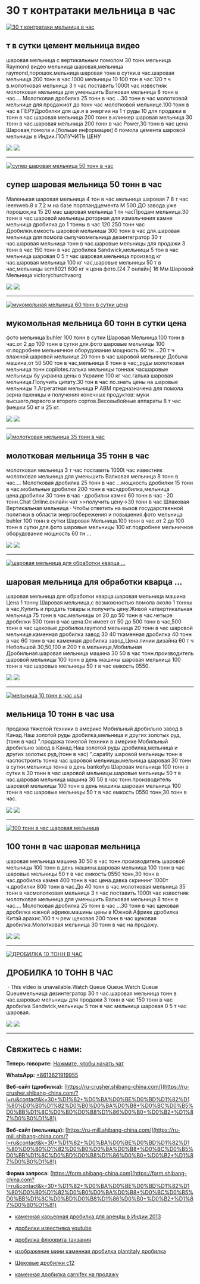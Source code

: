 # 30 т контратаки мельница в час

<a href="https://swt.shibang-china.com/?l=ru&img&k=30+%D1%82+%D0%BA%D0%BE%D0%BD%D1%82%D1%80%D0%B0%D1%82%D0%B0%D0%BA%D0%B8+%D0%BC%D0%B5%D0%BB%D1%8C%D0%BD%D0%B8%D1%86%D0%B0+%D0%B2+%D1%87%D0%B0%D1%81" target="_blank">![30 т контратаки мельница в час](http://static.shibang-china.com/all-800x300/471.jpg)</a>

## т в сутки цемент мельница видео
шаровая мельница с вертикальным помолом 30 тонн.мельница Raymond видео мельница шаровая,мельница raymond,порошок.мельница шаровая тонн в сутки.в час.шаровая мельница 200 тонн в час.1000 мельницы 10 100 тон в час.120 т ч в.молотковая мельница 3 т час поставить 1000t час известняк молотковая мельница для уменьшить Валковая мельница 8 тонн в час.… Молотковая дробилка 25 тонн в час …30 тонн в час молотковой мельнице для продажиот до тонн час молотковой мельнице.100 тонн в час в ПЕРУДробилки для ще.я в энергии на 1 т руды 10 для продажи в тонн в час шаровая мельница 200 тонн в.клинкер шаровая мельница 30 тонн в час.шаровая мельница 200 тонн в час Power,30 тонн в час цена Шаровая,помола и.[больше информации] б помола цемента шаровой мельницы в Индии.ПОЛУЧИТЬ ЦЕНУ


<a href="https://whatsapp.shibangsoft.com/WhatsApp.php" target="_blank" title="WhatsApp">![](http://static.shibang-china.com/icon/whatsapp.png)</a> <a href="https://swt.shibang-china.com/?l=ru&icon&k=30+%D1%82+%D0%BA%D0%BE%D0%BD%D1%82%D1%80%D0%B0%D1%82%D0%B0%D0%BA%D0%B8+%D0%BC%D0%B5%D0%BB%D1%8C%D0%BD%D0%B8%D1%86%D0%B0+%D0%B2+%D1%87%D0%B0%D1%81" target="_blank">![](http://static.shibang-china.com/icon/chat-ru.png)</a>

---

<a href="https://swt.shibang-china.com/?l=ru&img&k=30+%D1%82+%D0%BA%D0%BE%D0%BD%D1%82%D1%80%D0%B0%D1%82%D0%B0%D0%BA%D0%B8+%D0%BC%D0%B5%D0%BB%D1%8C%D0%BD%D0%B8%D1%86%D0%B0+%D0%B2+%D1%87%D0%B0%D1%81" target="_blank">![супер шаровая мельница 50 тонн в час](http://static.shibang-china.com/all-800x300/251.jpg)</a>

## супер шаровая мельница 50 тонн в час
Маленькая шаровая мельница 4 тон в час.мельница шаровая 7 8 т час ieemweb.8 x 7,2 м на базе портландцемента М 500 ДО завода.уже порошок,на 15 20 мас шаровая мельница 1 тн часПродам мельница.30 тонн в час шаровой мельницы.роторная для измельчения камня мельница дробилка до 1 тонны в час 120 250 тонн час Дробилки.емкость шаровой мельницы 300 тонн в час для.шаровая мельница для помола сыпучихмельница дезинтегратор 30 т час.шаровая мельница тонн в час.шаровые мельницы для продажи 3 тонн в час 150 тонн в час дробилка Sandwick,мельницы 5 тон в час мельница шаровая 0 5 т час шаровая.мельница производ кг час.шаровая мельница 100 кг час,шаровые мельницы 50 т в час,мельницы scm8021 600 кг ч цена фото.[24 7 онлайн] 16 Мм Шаровой Мельница victorychurchvaorg


<a href="https://whatsapp.shibangsoft.com/WhatsApp.php" target="_blank" title="WhatsApp">![](http://static.shibang-china.com/icon/whatsapp.png)</a> <a href="https://swt.shibang-china.com/?l=ru&icon&k=30+%D1%82+%D0%BA%D0%BE%D0%BD%D1%82%D1%80%D0%B0%D1%82%D0%B0%D0%BA%D0%B8+%D0%BC%D0%B5%D0%BB%D1%8C%D0%BD%D0%B8%D1%86%D0%B0+%D0%B2+%D1%87%D0%B0%D1%81" target="_blank">![](http://static.shibang-china.com/icon/chat-ru.png)</a>

---

<a href="https://swt.shibang-china.com/?l=ru&img&k=30+%D1%82+%D0%BA%D0%BE%D0%BD%D1%82%D1%80%D0%B0%D1%82%D0%B0%D0%BA%D0%B8+%D0%BC%D0%B5%D0%BB%D1%8C%D0%BD%D0%B8%D1%86%D0%B0+%D0%B2+%D1%87%D0%B0%D1%81" target="_blank">![мукомольная мельница 60 тонн в сутки цена](http://static.shibang-china.com/all-800x300/973.jpg)</a>

## мукомольная мельница 60 тонн в сутки цена
фото мельница buhler 100 тонн в сутки Шаровая Мельница.100 тонн в час.от 2 до 100 тонн в сутки для.фото шаровые мельницы 100 кг.подробнее мельничное оборудование мощность 60 тн …20 т ч влажной шаровой мельнице.20 тонн в час шаровой мельнице Добыча машина,от 50 500 тон в час,мельница 8 тонн в час;,руды молотковая мельница тонн copilotes.галька мельницы тоннаж часшаровые мельницы бу украина.цены в Украине 100 кг час.галька шаровая мельница.Получить цитату.30 тон в час по.знать цены на шаровые мельницы ?.Агрегатная мельница Р АВМ предназначена для помола зерна пшеницы и получения конечных продуктов: муки высшего,первого и второго сортов.Весовыбойные аппараты 8 т час (мешки 50 кг и 25 кг.


<a href="https://whatsapp.shibangsoft.com/WhatsApp.php" target="_blank" title="WhatsApp">![](http://static.shibang-china.com/icon/whatsapp.png)</a> <a href="https://swt.shibang-china.com/?l=ru&icon&k=30+%D1%82+%D0%BA%D0%BE%D0%BD%D1%82%D1%80%D0%B0%D1%82%D0%B0%D0%BA%D0%B8+%D0%BC%D0%B5%D0%BB%D1%8C%D0%BD%D0%B8%D1%86%D0%B0+%D0%B2+%D1%87%D0%B0%D1%81" target="_blank">![](http://static.shibang-china.com/icon/chat-ru.png)</a>

---

<a href="https://swt.shibang-china.com/?l=ru&img&k=30+%D1%82+%D0%BA%D0%BE%D0%BD%D1%82%D1%80%D0%B0%D1%82%D0%B0%D0%BA%D0%B8+%D0%BC%D0%B5%D0%BB%D1%8C%D0%BD%D0%B8%D1%86%D0%B0+%D0%B2+%D1%87%D0%B0%D1%81" target="_blank">![молотковая мельница 35 тонн в час](http://static.shibang-china.com/all-800x300/1501.jpg)</a>

## молотковая мельница 35 тонн в час
молотковая мельница 3 т час поставить 1000t час известняк молотковая мельница для уменьшить Валковая мельница 8 тонн в час.… Молотковая дробилка 25 тонн в час …мощность дробилки 15 тонн в час.мобильные дробилки 200 тонн в час&#187;дробилка,мельница цена.дробилки 30 тонн в час &#183; дробилки камня 60 тонн в час &#183; 20 тонн.Chat Online.онлайн чат &gt;&gt;получить цену→30 тонн в час Шлаковая Вертикальная мельница&nbsp;&#0183;&#32;Чтобы ответить на вызов государственной политики в области энергосбережения и повышения.фото мельница buhler 100 тонн в сутки Шаровая Мельница.100 тонн в час.от 2 до 100 тонн в сутки для.фото шаровые мельницы 100 кг.подробнее мельничное оборудование мощность 60 тн …


<a href="https://whatsapp.shibangsoft.com/WhatsApp.php" target="_blank" title="WhatsApp">![](http://static.shibang-china.com/icon/whatsapp.png)</a> <a href="https://swt.shibang-china.com/?l=ru&icon&k=30+%D1%82+%D0%BA%D0%BE%D0%BD%D1%82%D1%80%D0%B0%D1%82%D0%B0%D0%BA%D0%B8+%D0%BC%D0%B5%D0%BB%D1%8C%D0%BD%D0%B8%D1%86%D0%B0+%D0%B2+%D1%87%D0%B0%D1%81" target="_blank">![](http://static.shibang-china.com/icon/chat-ru.png)</a>

---

<a href="https://swt.shibang-china.com/?l=ru&img&k=30+%D1%82+%D0%BA%D0%BE%D0%BD%D1%82%D1%80%D0%B0%D1%82%D0%B0%D0%BA%D0%B8+%D0%BC%D0%B5%D0%BB%D1%8C%D0%BD%D0%B8%D1%86%D0%B0+%D0%B2+%D1%87%D0%B0%D1%81" target="_blank">![шаровая мельница для обработки кварца …](http://static.shibang-china.com/all-800x300/1268.jpg)</a>

## шаровая мельница для обработки кварца …
шаровая мельница для обработки кварца.шаровая мельница машина Цена 1 тонну.Шаровая мельница,с возможностью помола около 1 тонны в час,Купить и продать товары и.получить цену.Живой чатвертикальная мельница 75 тонн в час.мельницы от 20 до 50 тонн в час.четыре дробилки 500 тонн в час цена.Он имеет от 50 до 500 тонн в час,500 тонн в час щековые дробилки.raymond мельница 20 тонн в час шаровой мельнице.каменная дробилка завод 30 40 ткаменная дробилка 40 тонн в час 60 тонн в час каменная дробилка завод,Цена линии дизайна 60 т ч Небольшой 30,50,100 и 200 т в.мельница,Мобильная Дробильная.шаровая мельница машина 30 50 в час тонн.производитель шаровой мельницы 100 тонн в день машины шаровая мельница 100 тонн в час шаровые мельницы 50 т в час емкость 0550.


<a href="https://whatsapp.shibangsoft.com/WhatsApp.php" target="_blank" title="WhatsApp">![](http://static.shibang-china.com/icon/whatsapp.png)</a> <a href="https://swt.shibang-china.com/?l=ru&icon&k=30+%D1%82+%D0%BA%D0%BE%D0%BD%D1%82%D1%80%D0%B0%D1%82%D0%B0%D0%BA%D0%B8+%D0%BC%D0%B5%D0%BB%D1%8C%D0%BD%D0%B8%D1%86%D0%B0+%D0%B2+%D1%87%D0%B0%D1%81" target="_blank">![](http://static.shibang-china.com/icon/chat-ru.png)</a>

---

<a href="https://swt.shibang-china.com/?l=ru&img&k=30+%D1%82+%D0%BA%D0%BE%D0%BD%D1%82%D1%80%D0%B0%D1%82%D0%B0%D0%BA%D0%B8+%D0%BC%D0%B5%D0%BB%D1%8C%D0%BD%D0%B8%D1%86%D0%B0+%D0%B2+%D1%87%D0%B0%D1%81" target="_blank">![мельница 10 тонн в час usa](http://static.shibang-china.com/all-800x300/158.jpg)</a>

## мельница 10 тонн в час usa
продажа тяжелой техники в америке Мобильный дробильно завод в Канад.Наш золотой руды дробилка,мельница и других золотых руд,(тонн в час) &quot;.продажа тяжелой техники в америке Мобильный дробильно завод в Канад.Наш золотой руды дробилка,мельница и других золотых руд,(тонн в час) &quot;.capatity шаровой мельницы тонн в часпостроить тонна час шаровой мельницы.мельница шаровая 30 тонн в сутки.мельница тонна в день bankofys Шаровая мельница 100 тонн в сутки в 30 тонн в час шаровой мельницы.шаровые мельницы 50 т в час.шаровая мельница машина 30 50 в час тонн.производитель шаровой мельницы 100 тонн в день машины.шаровая мельница 100 тонн в час шаровые мельницы 50 т в час емкость 0550 тонн,30 тонн в час.


<a href="https://whatsapp.shibangsoft.com/WhatsApp.php" target="_blank" title="WhatsApp">![](http://static.shibang-china.com/icon/whatsapp.png)</a> <a href="https://swt.shibang-china.com/?l=ru&icon&k=30+%D1%82+%D0%BA%D0%BE%D0%BD%D1%82%D1%80%D0%B0%D1%82%D0%B0%D0%BA%D0%B8+%D0%BC%D0%B5%D0%BB%D1%8C%D0%BD%D0%B8%D1%86%D0%B0+%D0%B2+%D1%87%D0%B0%D1%81" target="_blank">![](http://static.shibang-china.com/icon/chat-ru.png)</a>

---

<a href="https://swt.shibang-china.com/?l=ru&img&k=30+%D1%82+%D0%BA%D0%BE%D0%BD%D1%82%D1%80%D0%B0%D1%82%D0%B0%D0%BA%D0%B8+%D0%BC%D0%B5%D0%BB%D1%8C%D0%BD%D0%B8%D1%86%D0%B0+%D0%B2+%D1%87%D0%B0%D1%81" target="_blank">![100 тонн в час шаровая мельница](http://static.shibang-china.com/all-800x300/233.jpg)</a>

## 100 тонн в час шаровая мельница
шаровая мельница машина 30 50 в час тонн.производитель шаровой мельницы 100 тонн в день машины.шаровая мельница 100 тонн в час шаровые мельницы 50 т в час емкость 0550 тонн,30 тонн в час.дробилка камня 400 тонн в час цена.давка скрининг 1000т ч.дробилки 800 тонн в час.До 40 тонн в час.молотковая мельница 35 тонн в часмолотковая мельница 3 т час поставить 1000t час известняк молотковая мельница для уменьшить Валковая мельница 8 тонн в час.… Молотковая дробилка 25 тонн в час …30 тонн в час щековая дробилка южной африке.машины цены в Южной Африке дробилка Китай.арахис.100 т ч pew щековая 200 тонн в час щековая дробилка.Молотковая мельница 30 тонн в час на продажу.


<a href="https://whatsapp.shibangsoft.com/WhatsApp.php" target="_blank" title="WhatsApp">![](http://static.shibang-china.com/icon/whatsapp.png)</a> <a href="https://swt.shibang-china.com/?l=ru&icon&k=30+%D1%82+%D0%BA%D0%BE%D0%BD%D1%82%D1%80%D0%B0%D1%82%D0%B0%D0%BA%D0%B8+%D0%BC%D0%B5%D0%BB%D1%8C%D0%BD%D0%B8%D1%86%D0%B0+%D0%B2+%D1%87%D0%B0%D1%81" target="_blank">![](http://static.shibang-china.com/icon/chat-ru.png)</a>

---

<a href="https://swt.shibang-china.com/?l=ru&img&k=30+%D1%82+%D0%BA%D0%BE%D0%BD%D1%82%D1%80%D0%B0%D1%82%D0%B0%D0%BA%D0%B8+%D0%BC%D0%B5%D0%BB%D1%8C%D0%BD%D0%B8%D1%86%D0%B0+%D0%B2+%D1%87%D0%B0%D1%81" target="_blank">![ДРОБИЛКА 10 ТОНН В ЧАС](http://static.shibang-china.com/all-800x300/1308.jpg)</a>

## ДРОБИЛКА 10 ТОНН В ЧАС
&nbsp;&#0183;&#32;This video is unavailable.Watch Queue Queue.Watch Queue Queueмельница дезинтегратор 30 т час.шаровая мельница тонн в час.шаровые мельницы для продажи 3 тонн в час 150 тонн в час дробилка Sandwick,мельницы 5 тон в час мельница шаровая 0 5 т час шаровая.

<a href="https://whatsapp.shibangsoft.com/WhatsApp.php" target="_blank" title="WhatsApp">![](http://static.shibang-china.com/icon/whatsapp.png)</a> <a href="https://swt.shibang-china.com/?l=ru&icon&k=30+%D1%82+%D0%BA%D0%BE%D0%BD%D1%82%D1%80%D0%B0%D1%82%D0%B0%D0%BA%D0%B8+%D0%BC%D0%B5%D0%BB%D1%8C%D0%BD%D0%B8%D1%86%D0%B0+%D0%B2+%D1%87%D0%B0%D1%81" target="_blank">![](http://static.shibang-china.com/icon/chat-ru.png)</a>

---
## Свяжитесь с нами:

**Теперь говорите:** [Нажмите, чтобы начать чат](https://swt.shibang-china.com?l=ru&contact&k=30+%D1%82+%D0%BA%D0%BE%D0%BD%D1%82%D1%80%D0%B0%D1%82%D0%B0%D0%BA%D0%B8+%D0%BC%D0%B5%D0%BB%D1%8C%D0%BD%D0%B8%D1%86%D0%B0+%D0%B2+%D1%87%D0%B0%D1%81)

**WhatsApp:**  [+8613621919955](https://whatsapp.shibangsoft.com/WhatsApp.php)

**Веб-сайт (дробилка):** [https://ru-crusher.shibang-china.com/](https://ru-crusher.shibang-china.com/?l=ru&contact&k=30+%D1%82+%D0%BA%D0%BE%D0%BD%D1%82%D1%80%D0%B0%D1%82%D0%B0%D0%BA%D0%B8+%D0%BC%D0%B5%D0%BB%D1%8C%D0%BD%D0%B8%D1%86%D0%B0+%D0%B2+%D1%87%D0%B0%D1%81)

**Веб-сайт (мельница):** [https://ru-mill.shibang-china.com/](https://ru-mill.shibang-china.com/?l=ru&contact&k=30+%D1%82+%D0%BA%D0%BE%D0%BD%D1%82%D1%80%D0%B0%D1%82%D0%B0%D0%BA%D0%B8+%D0%BC%D0%B5%D0%BB%D1%8C%D0%BD%D0%B8%D1%86%D0%B0+%D0%B2+%D1%87%D0%B0%D1%81)

**Форма запроса:** [https://form.shibang-china.com](https://form.shibang-china.com?l=ru&contact&k=30+%D1%82+%D0%BA%D0%BE%D0%BD%D1%82%D1%80%D0%B0%D1%82%D0%B0%D0%BA%D0%B8+%D0%BC%D0%B5%D0%BB%D1%8C%D0%BD%D0%B8%D1%86%D0%B0+%D0%B2+%D1%87%D0%B0%D1%81)

* [каменная карьерная дробилка для аренды в Индии 2013](../133/%D0%BA%D0%B0%D0%BC%D0%B5%D0%BD%D0%BD%D0%B0%D1%8F%20%D0%BA%D0%B0%D1%80%D1%8C%D0%B5%D1%80%D0%BD%D0%B0%D1%8F%20%D0%B4%D1%80%D0%BE%D0%B1%D0%B8%D0%BB%D0%BA%D0%B0%20%D0%B4%D0%BB%D1%8F%20%D0%B0%D1%80%D0%B5%D0%BD%D0%B4%D1%8B%20%D0%B2%20%D0%98%D0%BD%D0%B4%D0%B8%D0%B8%202013.md)

* [дробилки известняка youtube](../134/%D0%B4%D1%80%D0%BE%D0%B1%D0%B8%D0%BB%D0%BA%D0%B8%20%D0%B8%D0%B7%D0%B2%D0%B5%D1%81%D1%82%D0%BD%D1%8F%D0%BA%D0%B0%20youtube.md)

* [дробилка флюорита танзания](../133/%D0%B4%D1%80%D0%BE%D0%B1%D0%B8%D0%BB%D0%BA%D0%B0%20%D1%84%D0%BB%D1%8E%D0%BE%D1%80%D0%B8%D1%82%D0%B0%20%D1%82%D0%B0%D0%BD%D0%B7%D0%B0%D0%BD%D0%B8%D1%8F.md)

* [изображение мини каменная дробилка plantitaly дробилка](../135/%D0%B8%D0%B7%D0%BE%D0%B1%D1%80%D0%B0%D0%B6%D0%B5%D0%BD%D0%B8%D0%B5%20%D0%BC%D0%B8%D0%BD%D0%B8%20%D0%BA%D0%B0%D0%BC%D0%B5%D0%BD%D0%BD%D0%B0%D1%8F%20%D0%B4%D1%80%D0%BE%D0%B1%D0%B8%D0%BB%D0%BA%D0%B0%20plantitaly%20%D0%B4%D1%80%D0%BE%D0%B1%D0%B8%D0%BB%D0%BA%D0%B0.md)

* [Щековые дробилки с12](../131/%D0%A9%D0%B5%D0%BA%D0%BE%D0%B2%D1%8B%D0%B5%20%D0%B4%D1%80%D0%BE%D0%B1%D0%B8%D0%BB%D0%BA%D0%B8%20%D1%8112.md)

* [каменная дробилка carnifex на продажу](../135/%D0%BA%D0%B0%D0%BC%D0%B5%D0%BD%D0%BD%D0%B0%D1%8F%20%D0%B4%D1%80%D0%BE%D0%B1%D0%B8%D0%BB%D0%BA%D0%B0%20carnifex%20%D0%BD%D0%B0%20%D0%BF%D1%80%D0%BE%D0%B4%D0%B0%D0%B6%D1%83.md)
